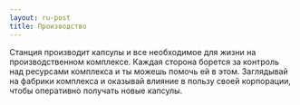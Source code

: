 ```yaml
---
layout: ru-post
title: Производство
---
```


Станция производит капсулы и все необходимое для жизни на производственном комплексе. Каждая сторона борется за контроль над ресурсами комплекса и ты можешь помочь ей в этом. Заглядывай на фабрики комплекса и оказывай влияние в пользу своей корпорации, чтобы оперативно получать новые капсулы.
